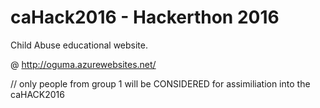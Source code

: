 # caHack2016 - Hackerthon 2016
Child Abuse educational website.

@ http://oguma.azurewebsites.net/

//
only people from group 1 will be CONSIDERED for assimiliation into the caHACK2016
